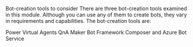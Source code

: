 Bot-creation tools to consider
There are three bot-creation tools examined in this module. Although you can use any of them to create bots, they vary in requirements and capabilities. The bot-creation tools are:

Power Virtual Agents
QnA Maker
Bot Framework Composer and Azure Bot Service